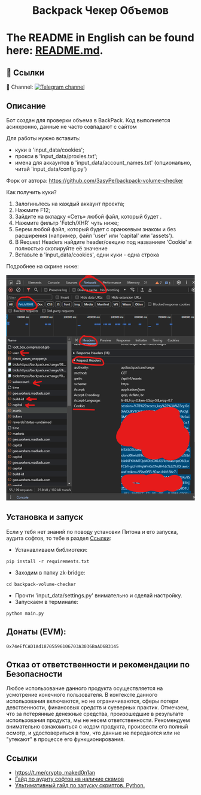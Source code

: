 <h1 align="center">Backpack Чекер Объемов<h1>

The README in English can be found here: [README.md](https://github.com/maked0n1an/backpack-volume-checker/blob/main/README_en.md).

## 🔗 Ссылки
🔔 Channel: 
[![Telegram channel](https://img.shields.io/endpoint?url=https://runkit.io/damiankrawczyk/telegram-badge/branches/master?url=https://t.me/crypto_maked0n1an)](https://t.me/crypto_maked0n1an)

<h2>Описание</h2>
Бот создан для проверки объема в BackPack. Код выполняется асинхронно, данные не часто совпадают с сайтом

Для работы нужно вставить:
- куки в 'input_data/cookies'; 
- прокси в 'input_data/proxies.txt'; 
- имена для аккаунтов в 'input_data/account_names.txt' (опционально, читай 'input_data/config.py')

Форк от автора: https://github.com/3asyPe/backpack-volume-checker

Как получить куки?
1. Залогиньтесь на каждый аккаунт проекта;
2. Нажмите F12;
3. Зайдите на вкладку «Сеть» любой файл, который будет .
3. Нажмите фильтр 'Fetch/XHR' чуть ниже;
4. Берем любой файл, который будет с оранжевым знаком и без расширения (например, файл 'user' или 'capital' или 'assets').
5. В Request Headers найдите header/секцию под названием 'Cookie' и полностью скопируйте её значение
6. Вставьте в 'input_data/cookies', одни куки - одна строка

Подробнее на скрине ниже:

![](https://github.com/maked0n1an/backpack-volume-checker/blob/main/instruction.png)


## Установка и запуск
Если у тебя нет знаний по поводу установки Питона и его запуска, аудита софтов, то тебе в раздел [Ccылки](#ссылки):

* Устанавливаем библиотеки:
<pre><code>pip install -r requirements.txt</code></pre>
* Заходим в папку zk-bridge:
<pre><code>cd backpack-volume-checker</code></pre>
* Прочти 'input_data/settings.py' внимательно и сделай настройку.
* Запускаем в терминале:
<pre><code>python main.py</code></pre>

## Донаты (EVM): 
<pre><code>0x74eEfCAD1Ad18705596106703A3036BaAD6B3145</code></pre>

## Отказ от ответственности и рекомендации по Безопасности

Любое использование данного продукта осуществляется на усмотрение конечного пользователя. В контексте данного использования включаются, но не ограничиваются, сферы потери девственности, финансовых средств и суеверных практик.
Отмечаем, что за потерянные денежные средства, произошедшие в результате использования продукта, мы не несем ответственности. Рекомендуем внимательно ознакомиться с кодом продукта, произвести его полный осмотр, и удостовериться в том, что данные не передаются или не "утекают" в процессе его функционирования.

## Ссылки 
<a name="Ссылки"></a> 
- https://t.me/crypto_maked0n1an
- [Гайд по аудиту софтов на наличие скамов](https://teletype.in/@brokeboi/dsxymHafdZb)
- [Ультимативный гайд по запуску скриптов. Python.](https://teletype.in/@hodlmod.eth/how-to-run-scripts)
